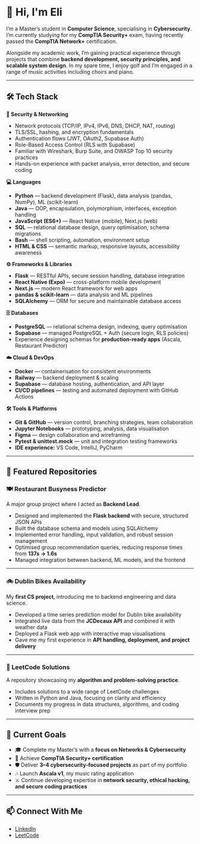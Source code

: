 # 👋 Hi, I'm Eli  

I’m a Master’s student in **Computer Science**, specialising in **Cybersecurity**. I’m currently studying for my **CompTIA Security+** exam, having recently passed the **CompTIA Network+** certification.  

Alongside my academic work, I’m gaining practical experience through projects that combine **backend development, security principles, and scalable system design**. In my spare time, I enjoy golf and I’m engaged in a range of music activities including choirs and piano.  

---

## 🛠️ Tech Stack  

**🔐 Security & Networking**  
- Network protocols (TCP/IP, IPv4, IPv6, DNS, DHCP, NAT, routing)  
- TLS/SSL, hashing, and encryption fundamentals  
- Authentication flows (JWT, OAuth2, Supabase Auth)  
- Role-Based Access Control (RLS with Supabase)  
- Familiar with Wireshark, Burp Suite, and OWASP Top 10 security practices  
- Hands-on experience with packet analysis, error detection, and secure coding  

**💻 Languages**  
- **Python** — backend development (Flask), data analysis (pandas, NumPy), ML (scikit-learn)  
- **Java** — OOP, encapsulation, polymorphism, interfaces, exception handling  
- **JavaScript (ES6+)** — React Native (mobile), Next.js (web)  
- **SQL** — relational database design, query optimisation, schema migrations  
- **Bash** — shell scripting, automation, environment setup  
- **HTML & CSS** — semantic markup, responsive layouts, accessibility awareness  

**⚙️ Frameworks & Libraries**  
- **Flask** — RESTful APIs, secure session handling, database integration  
- **React Native (Expo)** — cross-platform mobile development  
- **Next.js** — modern React framework for web apps  
- **pandas & scikit-learn** — data analysis and ML pipelines  
- **SQLAlchemy** — ORM for secure and maintainable database access  

**🗄️ Databases**  
- **PostgreSQL** — relational schema design, indexing, query optimisation  
- **Supabase** — managed PostgreSQL + Auth (secure login, RLS policies)  
- Experience designing schemas for **production-ready apps** (Ascala, Restaurant Predictor)  

**☁️ Cloud & DevOps**  
- **Docker** — containerisation for consistent environments  
- **Railway** — backend deployment & scaling  
- **Supabase** — database hosting, authentication, and API layer  
- **CI/CD pipelines** — testing and automated deployment with GitHub Actions  

**🛠️ Tools & Platforms**  
- **Git & GitHub** — version control, branching strategies, team collaboration  
- **Jupyter Notebooks** — prototyping, analysis, data visualisation  
- **Figma** — design collaboration and wireframing  
- **Pytest & unittest.mock** — unit and integration testing frameworks  
- **IDE experience:** VS Code, IntelliJ, PyCharm  

---

## 🌟 Featured Repositories  

### 🍽️ Restaurant Busyness Predictor  
A major group project where I acted as **Backend Lead**.  
- Designed and implemented the **Flask backend** with secure, structured JSON APIs  
- Built the database schema and models using SQLAlchemy  
- Implemented error handling, input validation, and robust session management  
- Optimised group recommendation queries, reducing response times from **137s → 1.6s**  
- Managed integration between backend, ML models, and the frontend  

---

### 🚲 Dublin Bikes Availability  
My **first CS project**, introducing me to backend engineering and data science.  
- Developed a time series prediction model for Dublin bike availability  
- Integrated live data from the **JCDecaux API** and combined it with weather data  
- Deployed a Flask web app with interactive map visualisations  
- Gave me my first experience in **API handling, deployment, and project delivery**  

---

### 🧩 LeetCode Solutions  
A repository showcasing my **algorithm and problem-solving practice**.  
- Includes solutions to a wide range of LeetCode challenges  
- Written in Python and Java, focusing on clarity and efficiency  
- Documents my progress in data structures, algorithms, and coding interview prep  

---

## 🎯 Current Goals  
- 🎓 Complete my Master’s with a **focus on Networks & Cybersecurity**  
- 🔐 Achieve **CompTIA Security+ certification**  
- 🛡️ Deliver **3–4 cybersecurity-focused projects** as part of my portfolio  
- 🎶 Launch **Ascala v1**, my music rating application  
- ⚔️ Continue developing expertise in **network security, ethical hacking, and secure coding practices**  

---

## 📫 Connect With Me  
- [LinkedIn](www.linkedin.com/in/-eliyoung)  
- [LeetCode](https://leetcode.com/eliyoung)  
